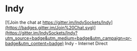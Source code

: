 # Indy

[![Join the chat at https://gitter.im/IndySockets/Indy](https://badges.gitter.im/Join%20Chat.svg)](https://gitter.im/IndySockets/Indy?utm_source=badge&utm_medium=badge&utm_campaign=pr-badge&utm_content=badge)
Indy - Internet Direct
